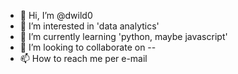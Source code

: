 - 👋 Hi, I’m @dwild0
- 👀 I’m interested in 'data analytics'
- 🌱 I’m currently learning 'python, maybe javascript'
- 💞️ I’m looking to collaborate on -- 
- 📫 How to reach me per e-mail 

<!---
dwild0/dwild0 is a ✨ special ✨ repository because its `README.md` (this file) appears on your GitHub profile.
You can click the Preview link to take a look at your changes.
--->
